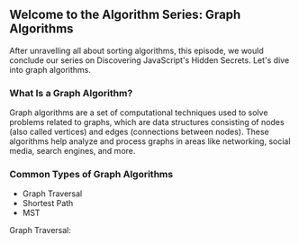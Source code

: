 ## Welcome to the Algorithm Series: Graph Algorithms

After unravelling all about sorting algorithms, this episode, we would conclude our series on Discovering JavaScript's Hidden Secrets. Let's dive into graph algorithms.

### What Is a Graph Algorithm?
Graph algorithms are a set of computational techniques used to solve problems related to graphs, which are data structures consisting of nodes (also called vertices) and edges (connections between nodes). These algorithms help analyze and process graphs in areas like networking, social media, search engines, and more.

### Common Types of Graph Algorithms
- Graph Traversal
- Shortest Path
- MST

Graph Traversal: 